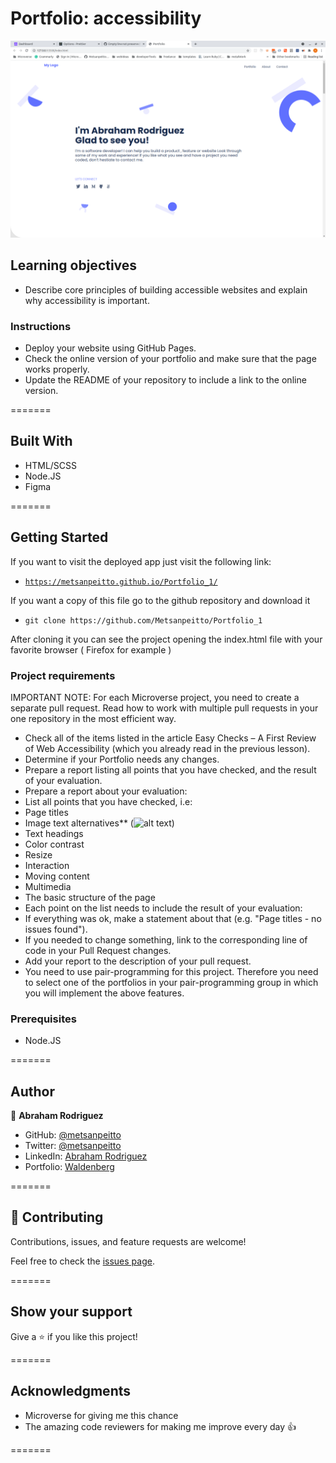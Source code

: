 # Portfolio: accessibility

![Alt text](images/screenshot.png?raw=true 'Optional Title')

## Learning objectives

- Describe core principles of building accessible websites and explain why accessibility is important.

### Instructions

- Deploy your website using GitHub Pages.
- Check the online version of your portfolio and make sure that the page works properly.
- Update the README of your repository to include a link to the online version.

=======

## Built With

- HTML/SCSS
- Node.JS
- Figma

=======

## Getting Started

If you want to visit the deployed app just visit the following link:

- [`https://metsanpeitto.github.io/Portfolio_1/`](https://metsanpeitto.github.io/Portfolio_1/)

If you want a copy of this file go to the github repository and download it

- `git clone https://github.com/Metsanpeitto/Portfolio_1`

After cloning it you can see the project opening the index.html file with your favorite browser ( Firefox for example )

### Project requirements

IMPORTANT NOTE: For each Microverse project, you need to create a separate pull request. Read how to work with multiple pull requests in your one repository in the most efficient way.

- Check all of the items listed in the article Easy Checks – A First Review of Web Accessibility (which you already read in the previous lesson).
- Determine if your Portfolio needs any changes.
- Prepare a report listing all points that you have checked, and the result of your evaluation.
- Prepare a report about your evaluation:
- List all points that you have checked, i.e:
- Page titles
- Image text alternatives\*\* (<img alt="alt text">)
- Text headings
- Color contrast
- Resize
- Interaction
- Moving content
- Multimedia
- The basic structure of the page
- Each point on the list needs to include the result of your evaluation:
- If everything was ok, make a statement about that (e.g. "Page titles - no issues found").
- If you needed to change something, link to the corresponding line of code in your Pull Request changes.
- Add your report to the description of your pull request.
- You need to use pair-programming for this project. Therefore you need to select one of the portfolios in your pair-programming group in which you will implement the above features.

### Prerequisites

- Node.JS

=======

## Author

👤 **Abraham Rodriguez**

- GitHub: [@metsanpeitto](https://github.com/Metsanpeitto)
- Twitter: [@metsanpeitto](https://twitter.com/home)
- LinkedIn: [Abraham Rodriguez](https://www.linkedin.com/in/abraham-rodriguez-3283a319a/)
- Portfolio: [Waldenberg](https://portfolio.waldenberginc.com)

=======

## 🤝 Contributing

Contributions, issues, and feature requests are welcome!

Feel free to check the [issues page](../../issues/).

=======

## Show your support

Give a ⭐️ if you like this project!

=======

## Acknowledgments

- Microverse for giving me this chance
- The amazing code reviewers for making me improve every day :thumbsup:

=======
